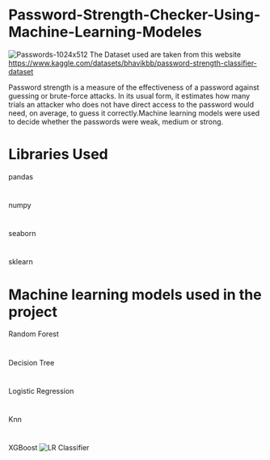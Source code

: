 # Password-Strength-Checker-Using-Machine-Learning-Modeles

![Passwords-1024x512](https://user-images.githubusercontent.com/99261355/235495506-cbdf8a8b-bbcb-4d21-9e15-deeaa6938b30.png)
The Dataset used are taken from this website https://www.kaggle.com/datasets/bhavikbb/password-strength-classifier-dataset

Password strength is a measure of the effectiveness of a password against guessing or brute-force attacks. In its usual form, it estimates how many trials an attacker who does not have direct access to the password would need, on average, to guess it correctly.Machine learning models were used to decide whether the passwords were weak, medium or strong.
# Libraries Used
pandas
#
numpy
#
seaborn
#
sklearn
# Machine learning models used in the project
Random Forest
#
Decision Tree
#
Logistic Regression
#
Knn
#
XGBoost
![LR Classifier](https://user-images.githubusercontent.com/99261355/235501055-125926c9-127d-44fc-bd79-3914282c983c.jpg)
